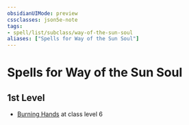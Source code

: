 ```yaml
---
obsidianUIMode: preview
cssclasses: json5e-note
tags:
- spell/list/subclass/way-of-the-sun-soul
aliases: ["Spells for Way of the Sun Soul"]
---
```

# Spells for Way of the Sun Soul

## 1st Level

- [Burning Hands](burning-hands "PHB") at class level 6